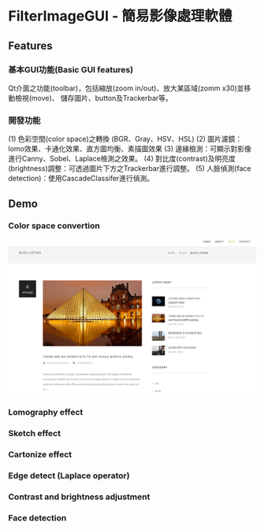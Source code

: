 ﻿# FilterImageGUI - 簡易影像處理軟體

## Features

### 基本GUI功能(Basic GUI features)
 Qt介面之功能(toolbar)，包括縮放(zoom in/out)、放大某區域(zomm x30)並移動檢視(move)、
 儲存圖片、button及Trackerbar等。
 
### 開發功能
(1) 色彩空間(color space)之轉換 (BGR、Gray、HSV、HSL)
(2) 圖片濾鏡：lomo效果、卡通化效果、直方圖均衡、素描圖效果
(3) 邊緣檢測：可顯示對影像進行Canny、Sobel、Laplace檢測之效果。
(4) 對比度(contrast)及明亮度(brightness)調整：可透過圖片下方之Trackerbar進行調整。
(5) 人臉偵測(face detection)：使用CascadeClassifer進行偵測。

## Demo
### Color space convertion
![image](https://github.com/sfwang20/blog/blob/master/blog.png)

### Lomography effect


### Sketch effect


### Cartonize effect


### Edge detect (Laplace operator)


### Contrast and brightness adjustment


### Face detection


